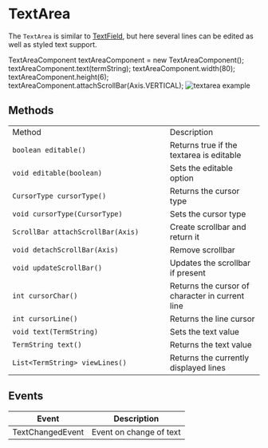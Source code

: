 # TextArea

The `TextArea` is similar to [TextField](TextField.md), but here several lines can be
edited as well as styled text support.

<code-block lang="java">
TextAreaComponent textAreaComponent = new TextAreaComponent();
textAreaComponent.text(termString);
textAreaComponent.width(80);
textAreaComponent.height(6);
textAreaComponent.attachScrollBar(Axis.VERTICAL);
</code-block>
<img src="textarea.png" alt="textarea example"/>

## Methods

<table>
<tr><td width="300">Method</td><td>Description</td></tr>
<tr><td><code>boolean editable()</code></td><td>Returns true if the textarea is editable</td></tr>
<tr><td><code>void editable(boolean)</code></td><td>Sets the editable option</td></tr>
<tr><td><code>CursorType cursorType()</code></td><td>Returns the cursor type</td></tr>
<tr><td><code>void cursorType(CursorType)</code></td><td>Sets the cursor type</td></tr>
<tr><td><code>ScrollBar attachScrollBar(Axis)</code></td><td>Create scrollbar and return it</td></tr>
<tr><td><code>void detachScrollBar(Axis)</code></td><td>Remove scrollbar</td></tr>
<tr><td><code>void updateScrollBar()</code></td><td>Updates the scrollbar if present</td></tr>
<tr><td><code>int cursorChar()</code></td><td>Returns the cursor of character in current line</td></tr>
<tr><td><code>int cursorLine()</code></td><td>Returns the line cursor</td></tr>
<tr><td><code>void text(TermString)</code></td><td>Sets the text value</td></tr>
<tr><td><code>TermString text()</code></td><td>Returns the text value</td></tr>
<tr><td><code>List&lt;TermString&gt; viewLines()</code></td><td>Returns the currently displayed lines</td></tr>

</table>

## Events

| Event                       | Description             |
|-----------------------------|-------------------------|
| TextChangedEvent            | Event on change of text |
